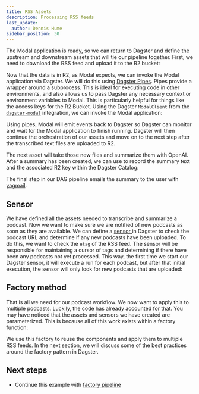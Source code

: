 ```yaml
---
title: RSS Assets
description: Processing RSS feeds
last_update:
  author: Dennis Hume
sidebar_position: 30
---
```


The Modal application is ready, so we can return to Dagster and define the upstream and downstream assets that will tie our pipeline together. First, we need to download the RSS feed and upload it to the R2 bucket:

<CodeExample
  path="docs_projects/project_dagster_modal_pipes/src/project_dagster_modal_pipes/defs/pipeline_factory.py"
  language="python"
  startAfter="start_podcast_audio"
  endBefore="end_podcast_audio"
  title="src/project_dagster_modal_pipes/defs/pipeline_factory.py"
/>

Now that the data is in R2, as Modal expects, we can invoke the Modal application via Dagster. We will do this using [Dagster Pipes](/guides/build/external-pipelines). Pipes provide a wrapper around a subprocess. This is ideal for executing code in other environments, and also allows us to pass Dagster any necessary context or environment variables to Modal. This is particularly helpful for things like the access keys for the R2 Bucket. Using the Dagster `ModalClient` from the [`dagster-modal`](/integrations/libraries/modal) integration, we can invoke the Modal application:

<CodeExample
  path="docs_projects/project_dagster_modal_pipes/src/project_dagster_modal_pipes/defs/pipeline_factory.py"
  language="python"
  startAfter="start_transcription"
  endBefore="end_transcription"
  title="src/project_dagster_modal_pipes/defs/pipeline_factory.py"
/>

Using pipes, Modal will emit events back to Dagster so Dagster can monitor and wait for the Modal application to finish running. Dagster will then continue the orchestration of our assets and move on to the next step after the transcribed text files are uploaded to R2.

The next asset will take those new files and summarize them with OpenAI. After a summary has been created, we can use <PyObject section="assets" module="dagster" object="MaterializeResult" /> to record the summary text and the associated R2 key within the Dagster Catalog:

<CodeExample
  path="docs_projects/project_dagster_modal_pipes/src/project_dagster_modal_pipes/defs/pipeline_factory.py"
  language="python"
  startAfter="start_summary"
  endBefore="end_summary"
  title="src/project_dagster_modal_pipes/defs/pipeline_factory.py"
/>

The final step in our DAG pipeline emails the summary to the user with [yagmail](https://github.com/kootenpv/yagmail).

## Sensor

We have defined all the assets needed to transcribe and summarize a podcast. Now we want to make sure we are notified of new podcasts as soon as they are available. We can define a [sensor ](/guides/automate/sensors) in Dagster to check the podcast URL and determine if any new podcasts have been uploaded. To do this, we want to check the `etag` of the RSS feed. The sensor will be responsible for maintaining a cursor of tags and determining if there have been any podcasts not yet processed. This way, the first time we start our Dagster sensor, it will execute a run for each podcast, but after that initial execution, the sensor will only look for new podcasts that are uploaded:

<CodeExample
  path="docs_projects/project_dagster_modal_pipes/src/project_dagster_modal_pipes/defs/pipeline_factory.py"
  language="python"
  startAfter="start_sensor"
  endBefore="end_sensor"
  title="src/project_dagster_modal_pipes/defs/pipeline_factory.py"
/>

## Factory method

That is all we need for our podcast workflow. We now want to apply this to multiple podcasts. Luckily, the code has already accounted for that. You may have noticed that the assets and sensors we have created are parameterized. This is because all of this work exists within a factory function:

<CodeExample
  path="docs_projects/project_dagster_modal_pipes/src/project_dagster_modal_pipes/defs/pipeline_factory.py"
  language="python"
  startAfter="start_factory"
  endBefore="end_factory"
  title="src/project_dagster_modal_pipes/defs/pipeline_factory.py"
/>

We use this factory to reuse the components and apply them to multiple RSS feeds. In the next section, we will discuss some of the best practices around the factory pattern in Dagster.

## Next steps

- Continue this example with [factory pipeline](/examples/modal/factory-pipeline)

